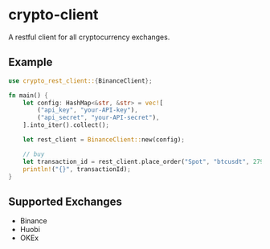 # crypto-client

A restful client for all cryptocurrency exchanges.

## Example

```rust
use crypto_rest_client::{BinanceClient};

fn main() {
    let config: HashMap<&str, &str> = vec![
        ("api_key", "your-API-key"),
        ("api_secret", "your-API-secret"),
    ].into_iter().collect();

    let rest_client = BinanceClient::new(config);

    // buy
    let transaction_id = rest_client.place_order("Spot", "btcusdt", 27999.9, 5.0, false);
    println!("{}", transactionId);
}
```

## Supported Exchanges

- Binance
- Huobi
- OKEx
